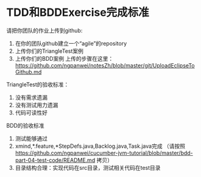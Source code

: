 TDD和BDDExercise完成标准
========================

请把你团队的作业上传到github:
 1. 在你的团队github建立一个“agile”的repository
 1. 上传你们的TriangleTest案例
 1. 上传你们的BDD案例
上传的步骤在这里：https://github.com/ngpanwei/notesZh/blob/master/git/UploadEclipseToGithub.md

TriangleTest的验收标准：
 1. 没有需求遗漏
 1. 没有测试用力遗漏
 1. 代码可读性好

BDD的验收标准
 1. 测试能够通过
 1. xmind,*.feature,*StepDefs.java,Backlog.java,Task.java完成 （请按照 https://github.com/ngpanwei/cucumber-jvm-tutorial/blob/master/bdd-part-04-test-code/README.md 拷贝）
 1. 目录结构合理：实现代码在src目录，测试相关代码在test目录

